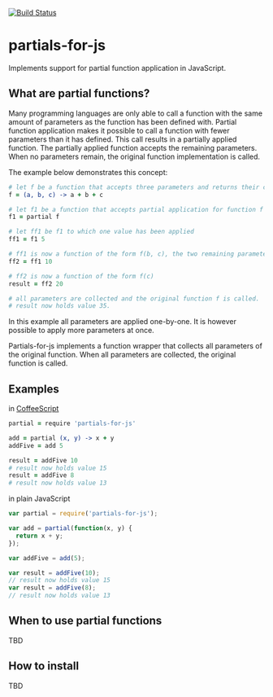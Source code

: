 [![Build Status](https://travis-ci.org/jeroenpeeters/partials-for-js.svg?branch=master)](https://travis-ci.org/jeroenpeeters/partials-for-js)

partials-for-js
===============

Implements support for partial function application in JavaScript.

What are partial functions?
---------------------------

Many programming languages are only able to call a function with the same amount of parameters as the function has been defined with.
Partial function application makes it possible to call a function with fewer parameters than it has defined. This call results in a partially applied function.
The partially applied function accepts the remaining parameters. When no parameters remain, the original function implementation is called.

The example below demonstrates this concept:

```coffeescript
# let f be a function that accepts three parameters and returns their cummulative value
f = (a, b, c) -> a + b + c

# let f1 be a function that accepts partial application for function f
f1 = partial f

# let ff1 be f1 to which one value has been applied
ff1 = f1 5

# ff1 is now a function of the form f(b, c), the two remaining parameters
ff2 = ff1 10

# ff2 is now a function of the form f(c)
result = ff2 20

# all parameters are collected and the original function f is called. 
# result now holds value 35.
```

In this example all parameters are applied one-by-one. It is however possible to apply more parameters at once.

Partials-for-js implements a function wrapper that collects all parameters of the original function. When all parameters are collected, the original function is called.

Examples
--------

in [CoffeeScript](http://coffeescript.org/)

```coffeescript
partial = require 'partials-for-js'

add = partial (x, y) -> x + y
addFive = add 5

result = addFive 10
# result now holds value 15
result = addFive 8
# result now holds value 13
```

in plain JavaScript

```javascript
var partial = require('partials-for-js');

var add = partial(function(x, y) {
  return x + y;
});

var addFive = add(5);

var result = addFive(10);
// result now holds value 15
var result = addFive(8);
// result now holds value 13
```

When to use partial functions
-----------------------------

TBD

How to install
--------------

TBD
